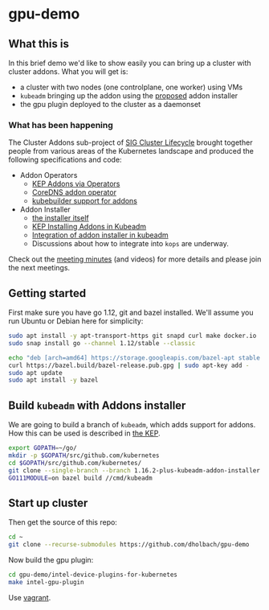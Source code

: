 # gpu-demo

## What this is
In this brief demo we'd like to show easily you can bring up a cluster with
cluster addons. What you will get is:

- a cluster with two nodes (one controlplane, one worker) using VMs
- `kubeadm` bringing up the addon using the [proposed](https://github.com/kubernetes/kubernetes/compare/master...stealthybox:kubeadm-addon-installer) addon installer
- the gpu plugin deployed to the cluster as a daemonset

### What has been happening

The Cluster Addons sub-project of [SIG Cluster
Lifecycle](https://github.com/kubernetes/community/tree/master/sig-cluster-lifecycle)
brought together people from various areas of the Kubernetes landscape and produced
the following specifications and code:

- Addon Operators
  - [KEP Addons via Operators](https://github.com/kubernetes/enhancements/blob/master/keps/sig-cluster-lifecycle/addons/0035-20190128-addons-via-operators.md)
  - [CoreDNS addon operator](https://github.com/kubernetes-sigs/addon-operators/tree/master/coredns)
  - [kubebuilder support for addons](https://github.com/kubernetes-sigs/kubebuilder/pull/943)
- Addon Installer
  - [the installer itself](https://github.com/kubernetes-sigs/addon-operators/pull/25)
  - [KEP Installing Addons in Kubeadm](https://github.com/kubernetes/enhancements/pull/1308)
  - [Integration of addon installer in kubeadm](https://github.com/kubernetes/kubernetes/compare/master...stealthybox:kubeadm-addon-installer)
  - Discussions about how to integrate into `kops` are underway.

Check out the [meeting minutes](https://docs.google.com/document/d/10_tl_SXcFGb-2109QpcFVrdrfnVEuQ05MBrXtasB0vk/edit) (and videos) for more details and please join the next meetings.

## Getting started

First make sure you have go 1.12, git and bazel installed. We'll assume
you run Ubuntu or Debian here for simplicity:

```sh
sudo apt install -y apt-transport-https git snapd curl make docker.io
sudo snap install go --channel 1.12/stable --classic

echo "deb [arch=amd64] https://storage.googleapis.com/bazel-apt stable jdk1.8" | sudo tee /etc/apt/sources.list.d/bazel.list
curl https://bazel.build/bazel-release.pub.gpg | sudo apt-key add -
sudo apt update
sudo apt install -y bazel
```

## Build `kubeadm` with Addons installer

We are going to build a branch of `kubeadm`, which adds support for addons.
How this can be used is described in [the KEP](https://github.com/stealthybox/enhancements/blob/20191013-install-addons-via-kubeadm/keps/sig-cluster-lifecycle/addons/20191013-install-addons-via-kubeadm.md#user-stories).

```sh
export GOPATH=~/go/
mkdir -p $GOPATH/src/github.com/kubernetes
cd $GOPATH/src/github.com/kubernetes/
git clone --single-branch --branch 1.16.2-plus-kubeadm-addon-installer https://github.com/dholbach/kubernetes.git --depth 2
GO111MODULE=on bazel build //cmd/kubeadm
```

## Start up cluster

Then get the source of this repo:

```sh
cd ~
git clone --recurse-submodules https://github.com/dholbach/gpu-demo
```

Now build the gpu plugin:

```sh
cd gpu-demo/intel-device-plugins-for-kubernetes
make intel-gpu-plugin
```

Use [vagrant](./vagrant/).
